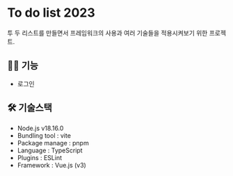 # To do list 2023

투 두 리스트를 만들면서 프레임워크의 사용과 여러 기술들을 적용시켜보기 위한 프로젝트.

## 🧑‍💻 기능

- 로그인

## 🛠️ 기술스택

- Node.js v18.16.0
- Bundling tool : vite
- Package manage : pnpm
- Language : TypeScript
- Plugins : ESLint
- Framework : Vue.js (v3)

